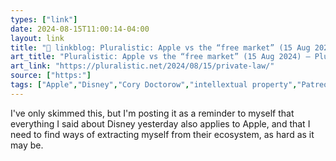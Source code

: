 ```yaml
---
types: ["link"]
date: 2024-08-15T11:00:14-04:00
layout: link
title: "🔗 linkblog: Pluralistic: Apple vs the “free market” (15 Aug 2024) – Pluralistic: Daily links from Cory Doctorow'"
art_title: "Pluralistic: Apple vs the “free market” (15 Aug 2024) – Pluralistic: Daily links from Cory Doctorow"
art_link: "https://pluralistic.net/2024/08/15/private-law/"
source: ["https:"]
tags: ["Apple","Disney","Cory Doctorow","intellextual property","Patreon"]
---
```

I've only skimmed this, but I'm posting it as a reminder to myself that everything I said about Disney yesterday also applies to Apple, and that I need to find ways of extracting myself from their ecosystem, as hard as it may be.
